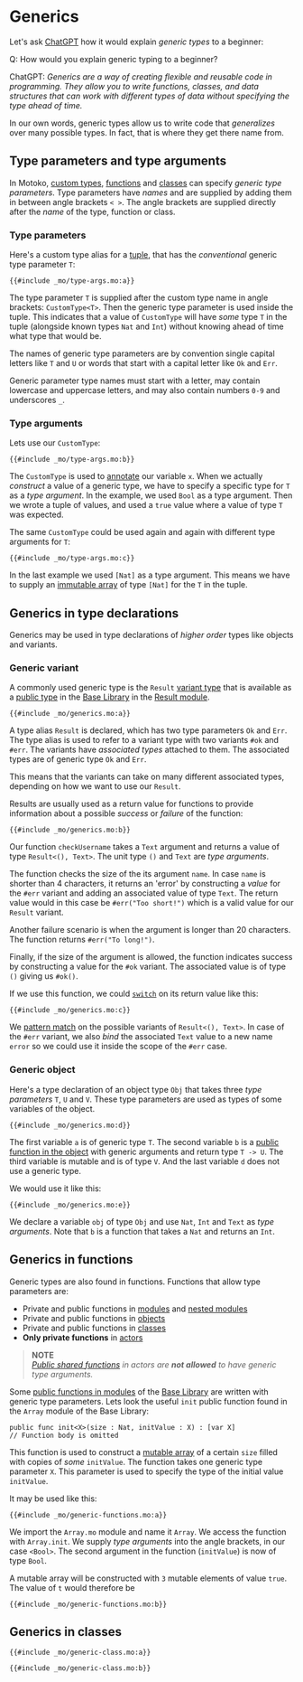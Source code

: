 # Generics
Let's ask [ChatGPT](https://chat.openai.com/) how it would explain *generic types* to a beginner:

Q: How would you explain generic typing to a beginner?  

ChatGPT: *Generics are a way of creating flexible and reusable code in programming. They allow you to write functions, classes, and data structures that can work with different types of data without specifying the type ahead of time.* 

In our own words, generic types allow us to write code that *generalizes* over many possible types. In fact, that is where they get there name from. 

## Type parameters and type arguments
In Motoko, [custom types](/common-programming-concepts/types.html#the-type-keyword), [functions](/common-programming-concepts/functions.html) and [classes](/common-programming-concepts/objects-and-classes/classes.html) can specify *generic type parameters*. Type parameters have *names* and are supplied by adding them in between angle brackets `< >`. The angle brackets are supplied directly after the *name* of the type, function or class.  

### Type parameters
Here's a custom type alias for a [tuple](/common-programming-concepts/types/tuples.html), that has the *conventional* generic type parameter `T`:
```motoko
{{#include _mo/type-args.mo:a}}
```

The type parameter `T` is supplied after the custom type name in angle brackets: `CustomType<T>`. Then the generic type parameter is used inside the tuple. This indicates that a value of `CustomType` will have *some* type `T` in the tuple (alongside known types `Nat` and `Int`) without knowing ahead of time what type that would be.

The names of generic type parameters are by convention single capital letters like `T` and `U` or words that start with a capital letter like `Ok` and `Err`. 

Generic parameter type names must start with a letter, may contain lowercase and uppercase letters, and may also contain numbers `0-9` and underscores `_`.

### Type arguments
Lets use our `CustomType`:
```motoko
{{#include _mo/type-args.mo:b}}
```

The `CustomType` is used to [annotate](/common-programming-concepts/types.html) our variable `x`. When we actually *construct* a value of a generic type, we have to specify a specific type for `T` as a *type argument*. In the example, we used `Bool` as a type argument. Then we wrote a tuple of values, and used a `true` value where a value of type `T` was expected.

The same `CustomType` could be used again and again with different type arguments for `T`:
```motoko
{{#include _mo/type-args.mo:c}}
```

In the last example we used `[Nat]` as a type argument. This means we have to supply an [immutable array](/common-programming-concepts/types/immutable-arrays.html) of type `[Nat]` for the `T` in the tuple. 

## Generics in type declarations
Generics may be used in type declarations of *higher order* types like objects and variants.

### Generic variant
A commonly used generic type is the `Result` [variant type](/common-programming-concepts/types/variants.html) that is available as a [public type](/common-programming-concepts/modules.html#public-types-in-modules) in the [Base Library](/base-library.html) in the [Result module](/base-library/utils/result.html). 
```motoko
{{#include _mo/generics.mo:a}}
```

A type alias `Result` is declared, which has two type parameters `Ok` and `Err`. The type alias is used to refer to a variant type with two variants `#ok` and `#err`. The variants have *associated types* attached to them. The associated types are of generic type `Ok` and `Err`.

This means that the variants can take on many different associated types, depending on how we want to use our `Result`. 

Results are usually used as a return value for functions to provide information about a possible *success* or *failure* of the function:
```motoko
{{#include _mo/generics.mo:b}}
```

Our function `checkUsername` takes a `Text` argument and returns a value of type `Result<(), Text>`. The unit type `()` and `Text` are *type arguments*. 

The function checks the size of the its argument `name`. In case `name` is shorter than 4 characters, it returns an 'error' by constructing a *value* for the `#err` variant and adding an associated value of type `Text`. The return value would in this case be `#err("Too short!")` which is a valid value for our `Result` variant. 

Another failure scenario is when the argument is longer than 20 characters. The function returns `#err("To long!")`.

Finally, if the size of the argument is allowed, the function indicates success by constructing a value for the `#ok` variant. The associated value is of type `()` giving us `#ok()`.

If we use this function, we could [`switch`](/common-programming-concepts/control-flow/switch-expression.html) on its return value like this:
```motoko
{{#include _mo/generics.mo:c}}
```

We [pattern match](/common-programming-concepts/pattern-matching.html) on the possible variants of `Result<(), Text>`. In case of the `#err` variant, we also *bind* the associated `Text` value to a new name `error` so we could use it inside the scope of the `#err` case. 

### Generic object
Here's a type declaration of an object type `Obj` that takes three *type parameters* `T`, `U` and `V`. These type parameters are used as types of some variables of the object. 
```motoko
{{#include _mo/generics.mo:d}}
```

The first variable `a` is of generic type `T`. The second variable `b` is a [public function in the object](/common-programming-concepts/objects-and-classes/objects.html#public-functions-in-objects) with generic arguments and return type `T -> U`. The third variable is mutable and is of type `V`. And the last variable `d` does not use a generic type. 

We would use it like this:
```motoko
{{#include _mo/generics.mo:e}}
```

We declare a variable `obj` of type `Obj` and use `Nat`, `Int` and `Text` as *type arguments*. Note that `b` is a function that takes a `Nat` and returns an `Int`. 

## Generics in functions
Generic types are also found in functions. Functions that allow type parameters are:  
- Private and public functions in [modules](/common-programming-concepts/modules.html) and [nested modules](/common-programming-concepts/modules.html#nested-modules)
- Private and public functions in [objects](/common-programming-concepts/objects-and-classes/objects.html)
- Private and public functions in [classes](/common-programming-concepts/objects-and-classes/classes.html)
- **Only private functions** in [actors](/internet-computer-programming-concepts/actors.html)

> **NOTE**  
> *[Public shared functions](/internet-computer-programming-concepts/actors.html#public-shared-functions-in-actors) in actors are **not allowed** to have generic type arguments.* 

Some [public functions in modules](/common-programming-concepts/modules.html#public-functions-in-modules) of the [Base Library](/base-library.html) are written with generic type parameters. Lets look the useful `init` public function found in the `Array` module of the Base Library:
```motoko
public func init<X>(size : Nat, initValue : X) : [var X]
// Function body is omitted
```

This function is used to construct a [mutable array](/common-programming-concepts/types/mutable-arrays.html) of a certain `size` filled with copies of *some* `initValue`. The function takes one generic type parameter `X`. This parameter is used to specify the type of the initial value `initValue`.

It may be used like this:
```motoko
{{#include _mo/generic-functions.mo:a}}
```

We import the `Array.mo` module and name it `Array`. We access the function with `Array.init`. We supply *type arguments* into the angle brackets, in our case `<Bool>`. The second argument in the function (`initValue`) is now of type `Bool`. 

A mutable array will be constructed with `3` mutable elements of value `true`. The value of `t` would therefore be
```motoko
{{#include _mo/generic-functions.mo:b}}
```

## Generics in classes
```motoko
{{#include _mo/generic-class.mo:a}}
```
```motoko
{{#include _mo/generic-class.mo:b}}
```